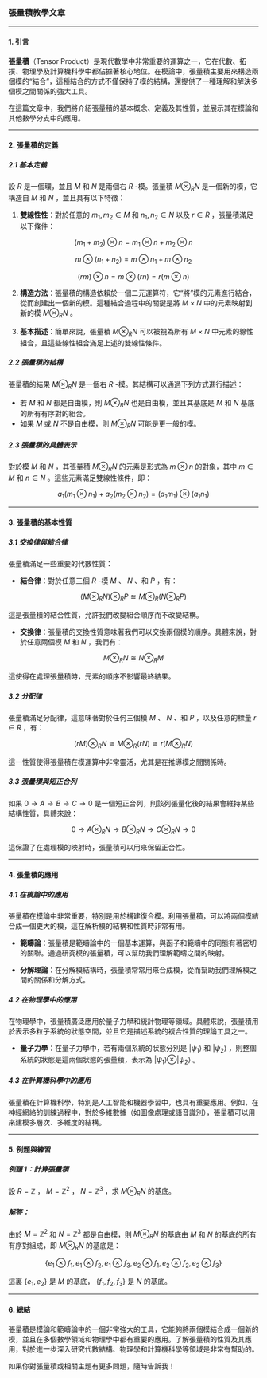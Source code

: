 ### 張量積教學文章

---

#### 1. 引言

**張量積**（Tensor Product）是現代數學中非常重要的運算之一，它在代數、拓撲、物理學及計算機科學中都佔據著核心地位。在模論中，張量積主要用來構造兩個模的“結合”，這種結合的方式不僅保持了模的結構，還提供了一種理解和解決多個模之間關係的強大工具。

在這篇文章中，我們將介紹張量積的基本概念、定義及其性質，並展示其在模論和其他數學分支中的應用。

---

#### 2. 張量積的定義

##### 2.1 基本定義

設  $`R`$  是一個環，並且  $`M`$  和  $`N`$  是兩個右  $`R`$ -模。張量積  $`M \otimes_R N`$  是一個新的模，它構造自  $`M`$  和  $`N`$ ，並且具有以下特徵：

1. **雙線性性**：對於任意的  $`m_1, m_2 \in M`$  和  $`n_1, n_2 \in N`$  以及  $`r \in R`$ ，張量積滿足以下條件：

   
```math
(m_1 + m_2) \otimes n = m_1 \otimes n + m_2 \otimes n
```

   
```math
m \otimes (n_1 + n_2) = m \otimes n_1 + m \otimes n_2
```

   
```math
(r m) \otimes n = m \otimes (r n) = r (m \otimes n)
```


2. **構造方法**：張量積的構造依賴於一個二元運算符，它“將”模的元素進行結合，從而創建出一個新的模。這種結合過程中的關鍵是將  $`M \times N`$  中的元素映射到新的模  $`M \otimes_R N`$ 。

3. **基本描述**：簡單來說，張量積  $`M \otimes_R N`$  可以被視為所有  $`M \times N`$  中元素的線性組合，且這些線性組合滿足上述的雙線性條件。

##### 2.2 張量積的結構

張量積的結果  $`M \otimes_R N`$  是一個右  $`R`$ -模。其結構可以通過下列方式進行描述：

- 若  $`M`$  和  $`N`$  都是自由模，則  $`M \otimes_R N`$  也是自由模，並且其基底是  $`M`$  和  $`N`$  基底的所有有序對的組合。
- 如果  $`M`$  或  $`N`$  不是自由模，則  $`M \otimes_R N`$  可能是更一般的模。

##### 2.3 張量積的具體表示

對於模  $`M`$  和  $`N`$ ，其張量積  $`M \otimes_R N`$  的元素是形式為  $`m \otimes n`$  的對象，其中  $`m \in M`$  和  $`n \in N`$ 。這些元素滿足雙線性條件，即：


```math
a_1 (m_1 \otimes n_1) + a_2 (m_2 \otimes n_2) = (a_1 m_1) \otimes (a_1 n_1)
```


---

#### 3. 張量積的基本性質

##### 3.1 交換律與結合律

張量積滿足一些重要的代數性質：

- **結合律**：對於任意三個  $`R`$ -模  $`M`$ 、 $`N`$ 、和  $`P`$ ，有：

  
```math
(M \otimes_R N) \otimes_R P \cong M \otimes_R (N \otimes_R P)
```


  這是張量積的結合性質，允許我們改變組合順序而不改變結構。
  
- **交換律**：張量積的交換性質意味著我們可以交換兩個模的順序。具體來說，對於任意兩個模  $`M`$  和  $`N`$ ，我們有：

  
```math
M \otimes_R N \cong N \otimes_R M
```


  這使得在處理張量積時，元素的順序不影響最終結果。

##### 3.2 分配律

張量積滿足分配律，這意味著對於任何三個模  $`M`$ 、 $`N`$ 、和  $`P`$ ，以及任意的標量  $`r \in R`$ ，有：


```math
(rM) \otimes_R N \cong M \otimes_R (rN) \cong r(M \otimes_R N)
```


這一性質使得張量積在模運算中非常靈活，尤其是在推導模之間關係時。

##### 3.3 張量積與短正合列

如果  $`0 \to A \to B \to C \to 0`$  是一個短正合列，則該列張量化後的結果會維持某些結構性質，具體來說：


```math
0 \to A \otimes_R N \to B \otimes_R N \to C \otimes_R N \to 0
```


這保證了在處理模的映射時，張量積可以用來保留正合性。

---

#### 4. 張量積的應用

##### 4.1 在模論中的應用

張量積在模論中非常重要，特別是用於構建復合模。利用張量積，可以將兩個模結合成一個更大的模，這在解析模的結構和性質時非常有用。

- **範疇論**：張量積是範疇論中的一個基本運算，與函子和範疇中的同態有著密切的關聯。通過研究模的張量積，可以幫助我們理解範疇之間的映射。

- **分解理論**：在分解模結構時，張量積常常用來合成模，從而幫助我們理解模之間的關係和分解方式。

##### 4.2 在物理學中的應用

在物理學中，張量積廣泛應用於量子力學和統計物理等領域。具體來說，張量積用於表示多粒子系統的狀態空間，並且它是描述系統的複合性質的理論工具之一。

- **量子力學**：在量子力學中，若有兩個系統的狀態分別是  $`|\psi_1\rangle`$  和  $`|\psi_2\rangle`$ ，則整個系統的狀態是這兩個狀態的張量積，表示為  $`|\psi_1\rangle \otimes |\psi_2\rangle`$ 。

##### 4.3 在計算機科學中的應用

張量積在計算機科學，特別是人工智能和機器學習中，也具有重要應用。例如，在神經網絡的訓練過程中，對於多維數據（如圖像處理或語音識別），張量積可以用來建模多層次、多維度的結構。

---

#### 5. 例題與練習

##### 例題 1：計算張量積

設  $`R = \mathbb{Z}`$ ， $`M = \mathbb{Z}^2`$ ， $`N = \mathbb{Z}^3`$ ，求  $`M \otimes_R N`$  的基底。

##### 解答：
由於  $`M = \mathbb{Z}^2`$  和  $`N = \mathbb{Z}^3`$  都是自由模，則  $`M \otimes_R N`$  的基底由  $`M`$  和  $`N`$  的基底的所有有序對組成，即  $`M \otimes_R N`$  的基底是：


```math
\{ e_1 \otimes f_1, e_1 \otimes f_2, e_1 \otimes f_3, e_2 \otimes f_1, e_2 \otimes f_2, e_2 \otimes f_3 \}
```


這裏  $`\{ e_1, e_2 \}`$  是  $`M`$  的基底， $`\{ f_1, f_2, f_3 \}`$  是  $`N`$  的基底。

---

#### 6. 總結

張量積是模論和範疇論中的一個非常強大的工具，它能夠將兩個模結合成一個新的模，並且在多個數學領域和物理學中都有重要的應用。了解張量積的性質及其應用，對於進一步深入研究代數結構、物理學和計算機科學等領域是非常有幫助的。

如果你對張量積或相關主題有更多問題，隨時告訴我！